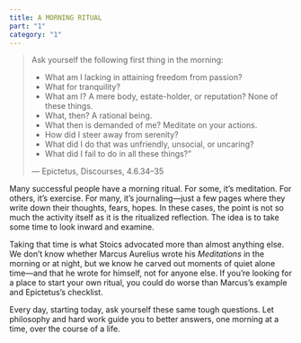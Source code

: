 ```yaml
---
title: A MORNING RITUAL
part: "1"
category: "1"
---
```


> Ask yourself the following first thing in the morning:
> - What am I lacking in attaining freedom from passion?
> - What for tranquility?
> - What am I? A mere body, estate-holder, or reputation? None of these things.
> - What, then? A rational being.
> - What then is demanded of me? Meditate on your actions.
> - How did I steer away from serenity?
> - What did I do that was unfriendly, unsocial, or uncaring?
> - What did I fail to do in all these things?”
>
> — Epictetus, Discourses, 4.6.34–35

Many successful people have a morning ritual. For some, it’s meditation. For others, it’s exercise. For many, it’s journaling—just a few pages where they write down their thoughts, fears, hopes. In these cases, the point is not so much the activity itself as it is the ritualized reflection. The idea is to take some time to look inward and examine.

Taking that time is what Stoics advocated more than almost anything else. We don’t know whether Marcus Aurelius wrote his _Meditations_ in the morning or at night, but we know he carved out moments of quiet alone time—and that he wrote for himself, not for anyone else. If you’re looking for a place to start your own ritual, you could do worse than Marcus’s example and Epictetus’s checklist.

Every day, starting today, ask yourself these same tough questions. Let philosophy and hard work guide you to better answers, one morning at a time, over the course of a life.
